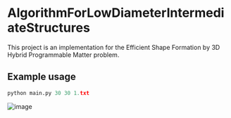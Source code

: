 # AlgorithmForLowDiameterIntermediateStructures

This project is an implementation for the Efficient Shape Formation by 3D Hybrid Programmable Matter problem.

## Example usage

```python
python main.py 30 30 1.txt
```
![image](https://github.com/user-attachments/assets/2f0702dc-f6ae-44c6-81db-c3525df7a71f)
